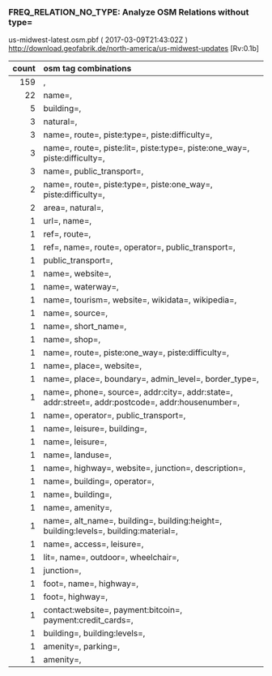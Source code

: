  
### FREQ_RELATION_NO_TYPE: Analyze OSM Relations without type= 
us-midwest-latest.osm.pbf ( 2017-03-09T21:43:02Z ) http://download.geofabrik.de/north-america/us-midwest-updates [Rv:0.1b]
 
|  count  |  osm tag combinations 
|  -----: | :---------------------------
|    159  |  , 
|     22  |  name=, 
|      5  |  building=, 
|      3  |  natural=, 
|      3  |  name=, route=, piste:type=, piste:difficulty=, 
|      3  |  name=, route=, piste:lit=, piste:type=, piste:one_way=, piste:difficulty=, 
|      3  |  name=, public_transport=, 
|      2  |  name=, route=, piste:type=, piste:one_way=, piste:difficulty=, 
|      2  |  area=, natural=, 
|      1  |  url=, name=, 
|      1  |  ref=, route=, 
|      1  |  ref=, name=, route=, operator=, public_transport=, 
|      1  |  public_transport=, 
|      1  |  name=, website=, 
|      1  |  name=, waterway=, 
|      1  |  name=, tourism=, website=, wikidata=, wikipedia=, 
|      1  |  name=, source=, 
|      1  |  name=, short_name=, 
|      1  |  name=, shop=, 
|      1  |  name=, route=, piste:one_way=, piste:difficulty=, 
|      1  |  name=, place=, website=, 
|      1  |  name=, place=, boundary=, admin_level=, border_type=, 
|      1  |  name=, phone=, source=, addr:city=, addr:state=, addr:street=, addr:postcode=, addr:housenumber=, 
|      1  |  name=, operator=, public_transport=, 
|      1  |  name=, leisure=, building=, 
|      1  |  name=, leisure=, 
|      1  |  name=, landuse=, 
|      1  |  name=, highway=, website=, junction=, description=, 
|      1  |  name=, building=, operator=, 
|      1  |  name=, building=, 
|      1  |  name=, amenity=, 
|      1  |  name=, alt_name=, building=, building:height=, building:levels=, building:material=, 
|      1  |  name=, access=, leisure=, 
|      1  |  lit=, name=, outdoor=, wheelchair=, 
|      1  |  junction=, 
|      1  |  foot=, name=, highway=, 
|      1  |  foot=, highway=, 
|      1  |  contact:website=, payment:bitcoin=, payment:credit_cards=, 
|      1  |  building=, building:levels=, 
|      1  |  amenity=, parking=, 
|      1  |  amenity=, 
 
